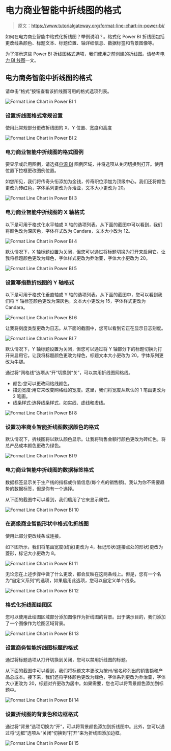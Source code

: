 # 电力商业智能中折线图的格式

> 原文：<https://www.tutorialgateway.org/format-line-chart-in-power-bi/>

如何在电力商业智能中格式化折线图？举例说明？。格式化 Power BI 折线图包括更改线条颜色、标题文本、标题位置、轴详细信息、数据标签和背景图像等。

为了演示这些 Power BI 折线图格式选项，我们使用之前创建的折线图。请参考[电力 BI 线图](https://www.tutorialgateway.org/create-a-power-bi-line-chart/)一文。

## 电力商务智能中折线图的格式

请单击“格式”按钮查看该折线图可用的格式选项列表。

![Format Line Chart in Power BI 1](img/50ba27aab98d9c3ca7aec2e7330c5f97.png)

### 设置折线图格式常规设置

使用此常规部分更改折线图的 X、Y 位置、宽度和高度

![Format Line Chart in Power BI 2](img/9a834bc5021a8deff6486b1eef7d7523.png)

### 电力商业智能中折线图的格式图例

要显示或启用图例，请选择[电源 BI](https://www.tutorialgateway.org/power-bi-tutorial/) 图例区域，并将选项从关闭切换到打开。使用位置下拉框更改图例位置。

如您所见，我们将传奇头衔添加为金钱，传奇职位添加为顶级中心。我们还将颜色更改为砖红色，字体系列更改为乔治亚，文本大小更改为 20。

![Format Line Chart in Power BI 3](img/08faf5df00c93be57828f83889b7f1cb.png)

### 电力商业智能中折线图的 X 轴格式

以下是可用于格式化水平轴或 X 轴的选项列表。从下面的截图中可以看到，我们将颜色改为深灰色，字体样式改为 Candara，文本大小改为 12。

![Format Line Chart in Power BI 4](img/20e9abb8a7ccfeb849877ccc0cb9b224.png)

默认情况下，X 轴标题设置为关闭，但您可以通过将标题切换为打开来启用它。让我将标题颜色更改为绿色，字体样式更改为乔治亚，字体大小更改为 20。

![Format Line Chart in Power BI 5](img/ad1aa2fba8bf7b148804cf41b537d2e1.png)

### 设置幂指数折线图的 Y 轴格式

以下是可用于格式化垂直轴或 Y 轴的选项列表。从下面的截图中，您可以看到我们将 Y 轴标签颜色更改为深灰色，文本大小更改为 15，字体样式更改为 Candara。

![Format Line Chart in Power BI 6](img/995b86f5291e7199794af1e9fc53c148.png)

让我将刻度类型更改为日志。从下面的截图中，您可以看到它正在显示日志刻度。

![Format Line Chart in Power BI 7](img/add0b0d78eeb35195a1b2382a20d0b95.png)

默认情况下，Y 轴标题设置为关闭，但您可以通过将 Y 轴部分下的标题切换为打开来启用它。让我将标题颜色更改为绿色，标题文本大小更改为 20，字体系列更改为牛腿。

通过将“网格线”选项从“开”切换到“关”，可以禁用折线图网格线。

*   颜色:您可以更改网格线颜色。
*   描边宽度:用它来改变网格线的宽度。这里，我们将宽度从默认的 1 笔画更改为 2 笔画。
*   线条样式:选择线条样式，如实线、虚线和虚线。

![Format Line Chart in Power BI 8](img/db6d7489cf85d22a8254b941f9bb05fd.png)

### 设置功率商业智能折线图数据颜色的格式

默认情况下，折线图将以默认颜色显示。让我将销售金额行颜色更改为砖红色，将总产品成本颜色更改为绿色。

![Format Line Chart in Power BI 9](img/a4569f119551687603acd449efd07e8b.png)

### 电力商业智能中折线图的数据标签格式

数据标签显示关于生产线的指标或价值信息(每个点的销售额)。我认为你不需要趋势的数据标签，但是你有一个选择。

从下面的截图中可以看到，我们启用了它来显示属性。

![Format Line Chart in Power BI 10](img/4a991b74151acdeeccf8235bcf370b74.png)

### 在高级商业智能形状中格式化折线图

使用此部分更改线条或连接。

如下图所示，我们将笔画宽度(线宽)更改为 4，标记形状(连接点处的形状)更改为菱形，标记大小更改为 8。

![Format Line Chart in Power BI 11](img/5399c9ce276945a26715de5ed29c0c58.png)

无论您在上述步骤中做了什么更改，都会反映在这两条线上。但是，您有一个名为“自定义系列”的选项，如果启用此选项，您可以自定义单个线条。

![Format Line Chart in Power BI 12](img/332c5d9411ba62615ec742bfb0aca71c.png)

### 格式化折线图绘图区

您可以使用此绘图区域部分添加图像作为折线图的背景。出于演示目的，我们添加了一个图像作为绘图区域背景。

![Format Line Chart in Power BI 13](img/8277b923031d00ce1327cdf3c15494b0.png)

### 设置商务智能折线图标题的格式

通过将标题选项从打开切换到关闭，您可以禁用折线图的标题。

从下面的截图中可以看到，我们将标题文本更改为按州/省名称列出的销售额和产品总成本。接下来，我们还将字体颜色更改为绿色，字体系列更改为乔治亚，字体大小更改为 20，标题对齐更改为居中。如果需要，您也可以将背景颜色添加到标题中。

![Format Line Chart in Power BI 14](img/df9081f17e7647ac03ae9970905f20fd.png)

### 设置折线图的背景色和边框格式

通过将“背景”选项切换为“开”，可以将背景颜色添加到折线图中。此外，您可以通过将“边框”选项从“关闭”切换到“打开”来为折线图添加边框。

![Format Line Chart in Power BI 15](img/9764ef6317b46cc32fd259555c934e5f.png)